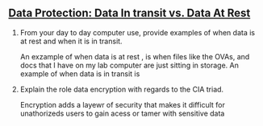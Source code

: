 ## **[Data Protection: Data In transit vs. Data At Rest](https://digitalguardian.com/blog/data-protection-data-in-transit-vs-data-at-rest)**

1. From your day to day computer use, provide examples of when data is at rest and when it is in transit.

    An exzample of when data is at rest , is when files like the OVAs, and docs that I have on my lab computer are just sitting in storage. An example of when data is in transit is 

2. Explain the role data encryption with regards to the CIA triad.

    Encryption adds a layewr of security that makes it difficult for unathorizeds users to gain acess or tamer with sensitive data 
